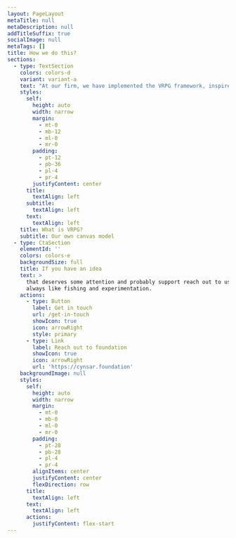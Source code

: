 ```yaml
---
layout: PageLayout
metaTitle: null
metaDescription: null
addTitleSuffix: true
socialImage: null
metaTags: []
title: How we do this?
sections:
  - type: TextSection
    colors: colors-d
    variant: variant-a
    text: "At our firm, we have implemented the VRPG framework, inspired by the canvas model, to guide our investment strategy. This framework revolves around four key elements: Value, Resources, Problems, and Goals. By utilising this framework, we carefully assess the shared values and attributes of both entrepreneurs and investors, thereby ensuring a compatible and fruitful partnership.\_\_\n\nThe VRPG framework functions as a canvas-type model, facilitating the collection and alignment of values from all parties involved. This comprehensive approach allows us to evaluate the degree of alignment between the values of entrepreneurs and investors. If a close alignment is observed, we proceed with the investment deal, recognizing the potential for a successful collaboration.\_\_\n\nThrough the VRPG framework, we aim to foster a strong foundation for investment decisions, highlighting the significance of shared values and goals. By prioritising these elements, we strive to create mutually beneficial relationships between entrepreneurs and investors, ultimately driving business growth and success.\n\n\n\n"
    styles:
      self:
        height: auto
        width: narrow
        margin:
          - mt-0
          - mb-12
          - ml-0
          - mr-0
        padding:
          - pt-12
          - pb-36
          - pl-4
          - pr-4
        justifyContent: center
      title:
        textAlign: left
      subtitle:
        textAlign: left
      text:
        textAlign: left
    title: What is VRPG?
    subtitle: Our own canvas model
  - type: CtaSection
    elementId: ''
    colors: colors-e
    backgroundSize: full
    title: If you have an idea
    text: >
      that deserves some attention and probably support reach out to us. We
      always like fishing and experimentation.
    actions:
      - type: Button
        label: Get in touch
        url: /get-in-touch
        showIcon: true
        icon: arrowRight
        style: primary
      - type: Link
        label: Reach out to foundation
        showIcon: true
        icon: arrowRight
        url: 'https://cynsar.foundation'
    backgroundImage: null
    styles:
      self:
        height: auto
        width: narrow
        margin:
          - mt-0
          - mb-0
          - ml-0
          - mr-0
        padding:
          - pt-28
          - pb-28
          - pl-4
          - pr-4
        alignItems: center
        justifyContent: center
        flexDirection: row
      title:
        textAlign: left
      text:
        textAlign: left
      actions:
        justifyContent: flex-start
---
```

